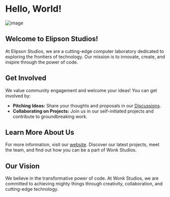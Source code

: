 # Hello, World!

![image](https://github.com/user-attachments/assets/39ed1baa-7916-43d8-b3aa-79ec6ca0a134)

## Welcome to Elipson Studios!

At Elipson Studios, we are a cutting-edge computer laboratory dedicated to exploring the frontiers of technology. Our mission is to innovate, create, and inspire through the power of code.

## Get Involved

We value community engagement and welcome your ideas! You can get involved by:
- **Pitching Ideas:** Share your thoughts and proposals in our [Discussions](https://github.com/Wonk-studios/.github/discussions).
- **Collaborating on Projects:** Join us in our self-initiated projects and contribute to groundbreaking work.

## Learn More About Us

For more information, visit our [website](https://wonk.app). Discover our latest projects, meet the team, and find out how you can be a part of Wonk Studios.

## Our Vision

We believe in the transformative power of code. At Wonk Studios, we are committed to achieving mighty things through creativity, collaboration, and cutting-edge technology.
